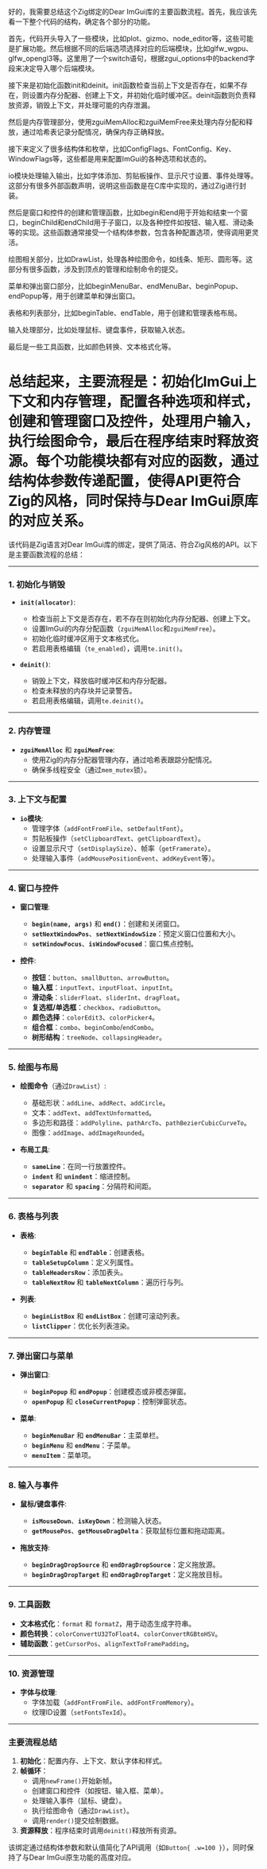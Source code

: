 好的，我需要总结这个Zig绑定的Dear ImGui库的主要函数流程。首先，我应该先看一下整个代码的结构，确定各个部分的功能。

首先，代码开头导入了一些模块，比如plot、gizmo、node_editor等，这些可能是扩展功能。然后根据不同的后端选项选择对应的后端模块，比如glfw_wgpu、glfw_opengl3等。这里用了一个switch语句，根据zgui_options中的backend字段来决定导入哪个后端模块。

接下来是初始化函数init和deinit。init函数检查当前上下文是否存在，如果不存在，则设置内存分配器、创建上下文，并初始化临时缓冲区。deinit函数则负责释放资源，销毁上下文，并处理可能的内存泄漏。

然后是内存管理部分，使用zguiMemAlloc和zguiMemFree来处理内存分配和释放，通过哈希表记录分配情况，确保内存正确释放。

接下来定义了很多结构体和枚举，比如ConfigFlags、FontConfig、Key、WindowFlags等，这些都是用来配置ImGui的各种选项和状态的。

io模块处理输入输出，比如字体添加、剪贴板操作、显示尺寸设置、事件处理等。这部分有很多外部函数声明，说明这些函数是在C库中实现的，通过Zig进行封装。

然后是窗口和控件的创建和管理函数，比如begin和end用于开始和结束一个窗口，beginChild和endChild用于子窗口，以及各种控件如按钮、输入框、滑动条等的实现。这些函数通常接受一个结构体参数，包含各种配置选项，使得调用更灵活。

绘图相关部分，比如DrawList，处理各种绘图命令，如线条、矩形、圆形等。这部分有很多函数，涉及到顶点的管理和绘制命令的提交。

菜单和弹出窗口部分，比如beginMenuBar、endMenuBar、beginPopup、endPopup等，用于创建菜单和弹出窗口。

表格和列表部分，比如beginTable、endTable，用于创建和管理表格布局。

输入处理部分，比如处理鼠标、键盘事件，获取输入状态。

最后是一些工具函数，比如颜色转换、文本格式化等。

总结起来，主要流程是：初始化ImGui上下文和内存管理，配置各种选项和样式，创建和管理窗口及控件，处理用户输入，执行绘图命令，最后在程序结束时释放资源。每个功能模块都有对应的函数，通过结构体参数传递配置，使得API更符合Zig的风格，同时保持与Dear ImGui原库的对应关系。
================================================
该代码是Zig语言对Dear ImGui库的绑定，提供了简洁、符合Zig风格的API。以下是主要函数流程的总结：

---

### **1. 初始化与销毁**
- **`init(allocator)`**:
  - 检查当前上下文是否存在，若不存在则初始化内存分配器、创建上下文。
  - 设置ImGui的内存分配函数（`zguiMemAlloc`和`zguiMemFree`）。
  - 初始化临时缓冲区用于文本格式化。
  - 若启用表格编辑（`te_enabled`），调用`te.init()`。

- **`deinit()`**:
  - 销毁上下文，释放临时缓冲区和内存分配器。
  - 检查未释放的内存块并记录警告。
  - 若启用表格编辑，调用`te.deinit()`。

---

### **2. 内存管理**
- **`zguiMemAlloc`** 和 **`zguiMemFree`**:
  - 使用Zig的内存分配器管理内存，通过哈希表跟踪分配情况。
  - 确保多线程安全（通过`mem_mutex`锁）。

---

### **3. 上下文与配置**
- **`io`模块**:
  - 管理字体（`addFontFromFile`、`setDefaultFont`）。
  - 剪贴板操作（`setClipboardText`、`getClipboardText`）。
  - 设置显示尺寸（`setDisplaySize`）、帧率（`getFramerate`）。
  - 处理输入事件（`addMousePositionEvent`、`addKeyEvent`等）。

---

### **4. 窗口与控件**
- **窗口管理**:
  - **`begin(name, args)`** 和 **`end()`**：创建和关闭窗口。
  - **`setNextWindowPos`**、**`setNextWindowSize`**：预定义窗口位置和大小。
  - **`setWindowFocus`**、**`isWindowFocused`**：窗口焦点控制。

- **控件**:
  - **按钮**：`button`、`smallButton`、`arrowButton`。
  - **输入框**：`inputText`、`inputFloat`、`inputInt`。
  - **滑动条**：`sliderFloat`、`sliderInt`、`dragFloat`。
  - **复选框/单选框**：`checkbox`、`radioButton`。
  - **颜色选择**：`colorEdit3`、`colorPicker4`。
  - **组合框**：`combo`、`beginCombo`/`endCombo`。
  - **树形结构**：`treeNode`、`collapsingHeader`。

---

### **5. 绘图与布局**
- **绘图命令**（通过`DrawList`）:
  - 基础形状：`addLine`、`addRect`、`addCircle`。
  - 文本：`addText`、`addTextUnformatted`。
  - 多边形和路径：`addPolyline`、`pathArcTo`、`pathBezierCubicCurveTo`。
  - 图像：`addImage`、`addImageRounded`。

- **布局工具**:
  - **`sameLine`**：在同一行放置控件。
  - **`indent`** 和 **`unindent`**：缩进控制。
  - **`separator`** 和 **`spacing`**：分隔符和间距。

---

### **6. 表格与列表**
- **表格**:
  - **`beginTable`** 和 **`endTable`**：创建表格。
  - **`tableSetupColumn`**：定义列属性。
  - **`tableHeadersRow`**：添加表头。
  - **`tableNextRow`** 和 **`tableNextColumn`**：遍历行与列。

- **列表**:
  - **`beginListBox`** 和 **`endListBox`**：创建可滚动列表。
  - **`listClipper`**：优化长列表渲染。

---

### **7. 弹出窗口与菜单**
- **弹出窗口**:
  - **`beginPopup`** 和 **`endPopup`**：创建模态或非模态弹窗。
  - **`openPopup`** 和 **`closeCurrentPopup`**：控制弹窗状态。

- **菜单**:
  - **`beginMenuBar`** 和 **`endMenuBar`**：主菜单栏。
  - **`beginMenu`** 和 **`endMenu`**：子菜单。
  - **`menuItem`**：菜单项。

---

### **8. 输入与事件**
- **鼠标/键盘事件**:
  - **`isMouseDown`**、**`isKeyDown`**：检测输入状态。
  - **`getMousePos`**、**`getMouseDragDelta`**：获取鼠标位置和拖动距离。

- **拖放支持**:
  - **`beginDragDropSource`** 和 **`endDragDropSource`**：定义拖放源。
  - **`beginDragDropTarget`** 和 **`endDragDropTarget`**：定义拖放目标。

---

### **9. 工具函数**
- **文本格式化**：`format` 和 `formatZ`，用于动态生成字符串。
- **颜色转换**：`colorConvertU32ToFloat4`、`colorConvertRGBtoHSV`。
- **辅助函数**：`getCursorPos`、`alignTextToFramePadding`。

---

### **10. 资源管理**
- **字体与纹理**:
  - 字体加载（`addFontFromFile`、`addFontFromMemory`）。
  - 纹理ID设置（`setFontsTexId`）。

---

### 主要流程总结
1. **初始化**：配置内存、上下文、默认字体和样式。
2. **帧循环**：
   - 调用`newFrame()`开始新帧。
   - 创建窗口和控件（如按钮、输入框、菜单）。
   - 处理输入事件（鼠标、键盘）。
   - 执行绘图命令（通过`DrawList`）。
   - 调用`render()`提交绘制数据。
3. **资源释放**：程序结束时调用`deinit()`释放所有资源。

该绑定通过结构体参数和默认值简化了API调用（如`Button{ .w=100 }`），同时保持了与Dear ImGui原生功能的高度对应。